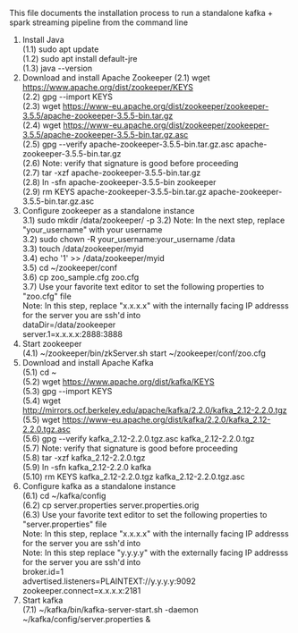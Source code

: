 This file documents the installation process to run a standalone kafka + spark streaming pipeline from the command line
1) Install Java  
(1.1) sudo apt update  
(1.2) sudo apt install default-jre  
(1.3) java --version  
2) Download and install Apache Zookeeper
(2.1) wget https://www.apache.org/dist/zookeeper/KEYS  
(2.2) gpg --import KEYS  
(2.3) wget https://www-eu.apache.org/dist/zookeeper/zookeeper-3.5.5/apache-zookeeper-3.5.5-bin.tar.gz  
(2.4) wget https://www-eu.apache.org/dist/zookeeper/zookeeper-3.5.5/apache-zookeeper-3.5.5-bin.tar.gz.asc  
(2.5) gpg --verify apache-zookeeper-3.5.5-bin.tar.gz.asc apache-zookeeper-3.5.5-bin.tar.gz  
(2.6) Note: verify that signature is good before proceeding  
(2.7) tar -xzf apache-zookeeper-3.5.5-bin.tar.gz  
(2.8) ln -sfn apache-zookeeper-3.5.5-bin zookeeper  
(2.9) rm KEYS apache-zookeeper-3.5.5-bin.tar.gz apache-zookeeper-3.5.5-bin.tar.gz.asc  
3) Configure zookeeper as a standalone instance  
3.1) sudo mkdir /data/zookeeper/ -p
3.2) Note: In the next step, replace "your_username" with your username    
3.2) sudo chown -R your_username:your_username /data  
3.3) touch /data/zookeeper/myid  
3.4) echo '1' >> /data/zookeeper/myid  
3.5) cd ~/zookeeper/conf   
3.6) cp zoo_sample.cfg zoo.cfg   
3.7) Use your favorite text editor to set the following properties to "zoo.cfg" file  
Note: In this step, replace "x.x.x.x" with the internally facing IP addresss for the server you are ssh'd into    
  dataDir=/data/zookeeper  
  server.1=x.x.x.x:2888:3888  
4) Start zookeeper  
(4.1) ~/zookeeper/bin/zkServer.sh start ~/zookeeper/conf/zoo.cfg
5) Download and install Apache Kafka  
(5.1) cd ~  
(5.2) wget https://www.apache.org/dist/kafka/KEYS   
(5.3) gpg --import KEYS  
(5.4) wget http://mirrors.ocf.berkeley.edu/apache/kafka/2.2.0/kafka_2.12-2.2.0.tgz  
(5.5) wget https://www-eu.apache.org/dist/kafka/2.2.0/kafka_2.12-2.2.0.tgz.asc  
(5.6) gpg --verify kafka_2.12-2.2.0.tgz.asc kafka_2.12-2.2.0.tgz  
(5.7) Note: verify that signature is good before proceeding  
(5.8) tar -xzf kafka_2.12-2.2.0.tgz  
(5.9) ln -sfn kafka_2.12-2.2.0 kafka  
(5.10) rm KEYS kafka_2.12-2.2.0.tgz kafka_2.12-2.2.0.tgz.asc  
6) Configure kafka as a standalone instance  
(6.1) cd ~/kafka/config  
(6.2) cp server.properties server.properties.orig   
(6.3) Use your favorite text editor to set the following properties to "server.properties" file  
Note: In this step, replace "x.x.x.x" with the internally facing IP addresss for the server you are ssh'd into  
Note: In this step replace "y.y.y.y" with the externally facing IP addresss for the server you are ssh'd into  
  broker.id=1  
  advertised.listeners=PLAINTEXT://y.y.y.y:9092  
  zookeeper.connect=x.x.x.x:2181  
7) Start kafka  
(7.1) ~/kafka/bin/kafka-server-start.sh -daemon ~/kafka/config/server.properties &

